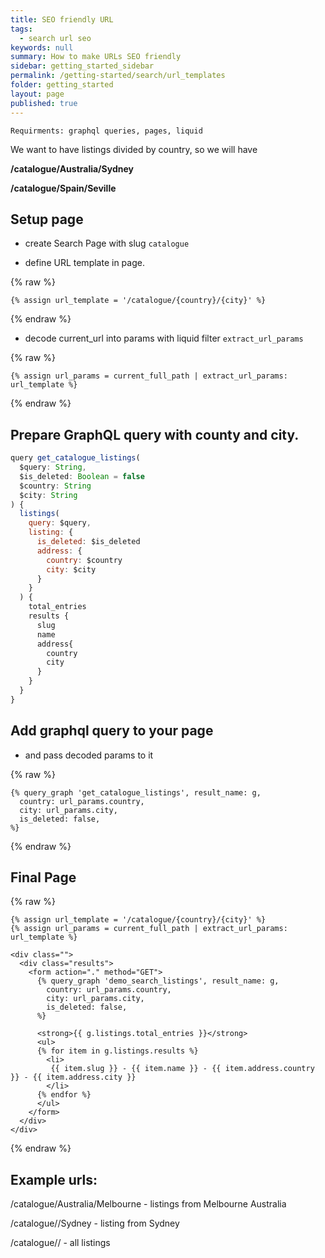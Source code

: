 ```yaml
---
title: SEO friendly URL
tags:
  - search url seo
keywords: null
summary: How to make URLs SEO friendly
sidebar: getting_started_sidebar
permalink: /getting-started/search/url_templates
folder: getting_started
layout: page
published: true
---
```

    Requirments: graphql queries, pages, liquid


We want to have listings divided by country, so we will have 

**/catalogue/Australia/Sydney**

**/catalogue/Spain/Seville**

## Setup page 

- create Search Page with slug `catalogue`

- define URL template in page.

{% raw %}
```liquid
{% assign url_template = '/catalogue/{country}/{city}' %}
```
{% endraw %}

- decode current_url into params with liquid filter `extract_url_params`

{% raw %}
```liquid
{% assign url_params = current_full_path | extract_url_params: url_template %}
```
{% endraw %}

## Prepare GraphQL query with county and city.

```js
query get_catalogue_listings(
  $query: String,
  $is_deleted: Boolean = false
  $country: String
  $city: String
) {
  listings(
    query: $query,
    listing: {
      is_deleted: $is_deleted
      address: {
        country: $country
        city: $city
      }
    }
  ) {
    total_entries
    results {
      slug
      name
      address{
        country
        city
      }
    }
  }
}
```

## Add graphql query to your page

- and pass decoded params to it

{% raw %}
```liquid
{% query_graph 'get_catalogue_listings', result_name: g,
  country: url_params.country,
  city: url_params.city,
  is_deleted: false,
%}
```
{% endraw %}


## Final Page

{% raw %}
```liquid
{% assign url_template = '/catalogue/{country}/{city}' %}
{% assign url_params = current_full_path | extract_url_params: url_template %}

<div class="">
  <div class="results">
    <form action="." method="GET">
      {% query_graph 'demo_search_listings', result_name: g,
        country: url_params.country,
        city: url_params.city,
        is_deleted: false,
      %}

      <strong>{{ g.listings.total_entries }}</strong>
      <ul>
      {% for item in g.listings.results %}
        <li>
         {{ item.slug }} - {{ item.name }} - {{ item.address.country }} - {{ item.address.city }}
        </li>
      {% endfor %}
      </ul>
    </form>
  </div>
</div>
```
{% endraw %}

## Example urls:

/catalogue/Australia/Melbourne - listings from Melbourne Australia

/catalogue//Sydney - listing from Sydney

/catalogue// - all listings
